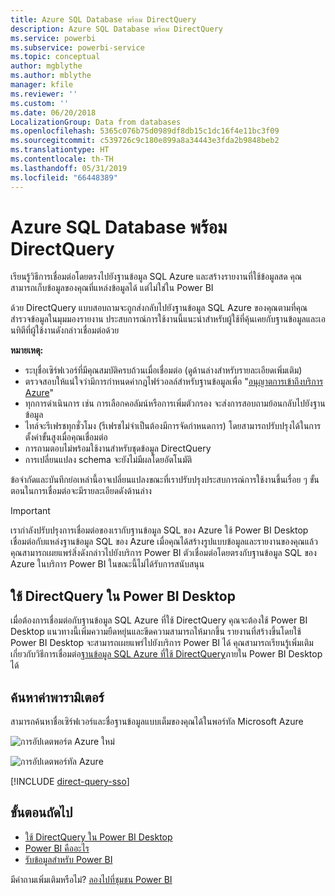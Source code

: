 ```yaml
---
title: Azure SQL Database พร้อม DirectQuery
description: Azure SQL Database พร้อม DirectQuery
ms.service: powerbi
ms.subservice: powerbi-service
ms.topic: conceptual
author: mgblythe
ms.author: mblythe
manager: kfile
ms.reviewer: ''
ms.custom: ''
ms.date: 06/20/2018
LocalizationGroup: Data from databases
ms.openlocfilehash: 5365c076b75d0989df8db15c1dc16f4e11bc3f09
ms.sourcegitcommit: c539726c9c180e899a8a34443e3fda2b9848beb2
ms.translationtype: HT
ms.contentlocale: th-TH
ms.lasthandoff: 05/31/2019
ms.locfileid: "66448389"
---
```

# <a name="azure-sql-database-with-directquery"></a>Azure SQL Database พร้อม DirectQuery

เรียนรู้วิธีการเชื่อมต่อโดยตรงไปยังฐานข้อมูล SQL Azure และสร้างรายงานที่ใช้ข้อมูลสด คุณสามารถเก็บข้อมูลของคุณที่แหล่งข้อมูลได้ แต่ไม่ใช่ใน Power BI

ด้วย DirectQuery แบบสอบถามจะถูกส่งกลับไปยังฐานข้อมูล SQL Azure ของคุณตามที่คุณสำรวจข้อมูลในมุมมองรายงาน ประสบการณ์การใช้งานนี้แนะนำสำหรับผู้ใช้ที่คุ้นเคยกับฐานข้อมูลและเอนทิตีที่ผู้ใช้งานดังกล่าวเชื่อมต่อด้วย

**หมายเหตุ:**

* ระบุชื่อเซิร์ฟเวอร์ที่มีคุณสมบัติครบถ้วนเมื่อเชื่อมต่อ (ดูด้านล่างสำหรับรายละเอียดเพิ่มเติม)
* ตรวจสอบให้แน่ใจว่ามีการกำหนดค่ากฎไฟร์วอลล์สำหรับฐานข้อมูลเพื่อ "[อนุญาตการเข้าถึงบริการ Azure](https://msdn.microsoft.com/library/azure/ee621782.aspx)"
* ทุกการดำเนินการ เช่น การเลือกคอลัมน์หรือการเพิ่มตัวกรอง จะส่งการสอบถามย้อนกลับไปยังฐานข้อมูล
* ไทล์จะรีเฟรชทุกชั่วโมง (รีเฟรชไม่จำเป็นต้องมีการจัดกำหนดการ) โดยสามารถปรับปรุงได้ในการตั้งค่าขั้นสูงเมื่อคุณเชื่อมต่อ
* การถามตอบไม่พร้อมใช้งานสำหรับชุดข้อมูล DirectQuery
* การเปลี่ยนแปลง schema จะยังไม่มีผลโดยอัตโนมัติ

ข้อจำกัดและบันทึกย่อเหล่านี้อาจเปลี่ยนแปลงขณะที่เราปรับปรุงประสบการณ์การใช้งานขึ้นเรื่อย ๆ ขั้นตอนในการเชื่อมต่อจะมีรายละเอียดดังด้านล่าง

> [!Important]
> เรากำลังปรับปรุงการเชื่อมต่อของเรากับฐานข้อมูล SQL ของ Azure  ใช้ Power BI Desktop เชื่อมต่อกับแหล่งฐานข้อมูล SQL ของ Azure  เมื่อคุณได้สร้างรูปแบบข้อมูลและรายงานของคุณแล้ว คุณสามารถเผยแพร่สิ่งดังกล่าวไปยังบริการ Power BI  ตัวเชื่อมต่อโดยตรงกับฐานข้อมูล SQL ของ Azure ในบริการ Power BI ในขณะนี้ไม่ได้รับการสนับสนุน

## <a name="power-bi-desktop-and-directquery"></a>ใช้ DirectQuery ใน Power BI Desktop

เมื่อต้องการเชื่อมต่อกับฐานข้อมูล SQL Azure ที่ใช้ DirectQuery คุณจะต้องใช้ Power BI Desktop แนวทางนี้เพิ่มความยืดหยุ่นและขีดความสามารถให้มากขึ้น รายงานที่สร้างขึ้นโดยใช้ Power BI Desktop จะสามารถเผยแพร่ไปยังบริการ Power BI ได้ คุณสามารถเรียนรู้เพิ่มเติมเกี่ยวกับวิธีการเชื่อมต่อ[ฐานข้อมูล SQL Azure ที่ใช้ DirectQuery](desktop-use-directquery.md)ภายใน Power BI Desktop ได้

## <a name="finding-parameter-values"></a>ค้นหาค่าพารามิเตอร์

สามารถค้นหาชื่อเซิร์ฟเวอร์และชื่อฐานข้อมูลแบบเต็มของคุณได้ในพอร์ทัล Microsoft Azure

![การอัปเดตพอร์ต Azure ใหม่](media/service-azure-sql-database-with-direct-connect/azureportnew_update.png)

![การอัปเดตพอร์ทัล Azure](media/service-azure-sql-database-with-direct-connect/azureportal_update.png)

[!INCLUDE [direct-query-sso](includes/direct-query-sso.md)]

## <a name="next-steps"></a>ขั้นตอนถัดไป

* [ใช้ DirectQuery ใน Power BI Desktop](desktop-use-directquery.md)  
* [Power BI คืออะไร](power-bi-overview.md)  
* [รับข้อมูลสำหรับ Power BI](service-get-data.md)  

มีคำถามเพิ่มเติมหรือไม่? [ลองไปที่ชุมชน Power BI](http://community.powerbi.com/)
